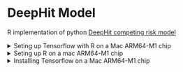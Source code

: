 # DeepHit Model
R implementation of python [DeepHit competing risk model](https://github.com/cmclean5/PublicHealthModels/issues/1)


<details>

<summary>Seting up Tensorflow with R on a Mac ARM64-M1 chip </summary>

### .bashrc file

environment variables to define in .bashrc file to set-up R (4.2), python (3.9)   

```bash
   ##TERMINAL SETTINGS and Terminal Aliases
   ##change to Unix HOME area
   export HOME=/Users/cmclean

   ## set JAVA_HOME for ARM64-based M1
   export JAVA_HOME="/Library/Java/JavaVirtualMachines/zulu-17.jdk/Contents/Home"

   ## requied environment variables for,
   ## brew/minforge installation of tensorflow
   export GRPC_PYTHON_BUILD_SYSTEM_OPENSSL=1
   export GRPC_PYTHON_BUILD_SYSTEM_ZLIB=1

   ## GSL environment variables setup
   export GSL_HOME="/opt/homebrew/Cellar/gsl/2.7.1"
   export GSL_CFLAGS="${GSL_HOME}/include"
   export GSL_LIBS="${GSL_HOME}/lib"
   export GSL_CONFIG="${GSL_HOME}/bin/gsl-config"
   export PATH="${GSL_HOME}/bin:${PATH}"
   export LD_LIBRARY_PATH="${LD_LIBRARY_PATH}:${GSL_HOME}/lib"

   ## openblas environment variable setup
   ## For compilers to find openblas you may need to set:
   export BLAS_HOME="/opt/homebrew/opt/openblas"
   export BLAS_CFLAGS="${BLAS_HOME}/include"
   export BLAS_LIBS="${BLAS_HOME}/lib"
   export LD_LIBRARY_PATH="${LD_LIBRARY_PATH}:${BLAS_HOME}/lib"

   ## lapack environment variable setup
   ## For compilers to find lapack you may need to set:
   export LAPACK_HOME="/opt/homebrew/opt/lapack"
   export LAPACK_CFLAGS="${LAPACK_HOME}/include"
   export LAPACK_LIBS="${LAPACK_HOME}/lib"
   export LD_LIBRARY_PATH="${LD_LIBRARY_PATH}:${LAPACK_HOME}/lib"

   ## what is my python set-up?
   ## 1) I have ARM64-based M1 chip python 3.9 setup, using brew
   ## 2) I have ARM64-based M1 chip python 3.9 setup, using miniforge

   #export my_py_setup="brew_9" ## for brew      python 3.9 installation
   export my_py_setup="mini_9" ## for miniforge python 3.9 installation

   if [ "$my_py_setup" == "brew_9" ] || [ "$my_py_setup" == "brew_10" ]; then

       ##-----------------------------------
       ## macs ARM64-based M1 chip python setup using brew
       ##-----------------------------------
    
       ## set the python version to 3.9
       if [ "$my_py_setup" == "brew_9" ]; then
           #export py_ver=python@3.9        
           export py_ver=3.9
       fi

       ## set the python version to 3.10
       if [ "$my_py_setup" == "brew_10" ]; then
           #export py_ver=python@3.10
           export py_ver=3.10        
       fi
        
       ## export paths
       PATH="/opt/homebrew/opt/python@${py_ver}/bin:$PATH"         ## path to python
       PATH="/Users/cmclean/Library/Python/${py_ver}/bin:$PATH"    ## path to pip3 and virtualenv
       export PATH

       ##-----------------------------------
       ## macs ARM64-based M1 chip python 3.9 setup, using brew
       ##-----------------------------------
       export PYTHONPATH="$PYTHONPATH:/opt/homebrew/opt/python@${py_ver}/bin/python3"
       export PYTHONSTARTUP=".pythonstartup.py"
       export WORKON_HOME=$HOME/.virtualenvs
       export PROJECT_HOME=$HOME/projects
       export VIRTUALENVWRAPPER_PYTHON=`which python3`
       export VIRTUALENVWRAPPER_VIRTUALENV=`which virtualenv`
       source `which virtualenvwrapper.sh`
       export LDFLAGS="-L/opt/homebrew/opt/${py_ver}/lib"
       export PKG_CONFIG_PATH="/opt/homebrew/opt/${py_ver}/lib/pkgconfig"

    ## install tensorflow for apple M1
    ## python3 -m pip install --upgrade tensorflow-macos
    ## work around for matlibplot lib
    function frameworkpython {
        if [[ ! -z "$VIRTUALENV" ]]; then
            PYTHONHOME=$VIRTUALENV $VIRTUALENVWRAPPER_PYTHON "$@"
        else
            $VIRTUALENVWRAPPER_PYTHON "$@"
        fi
    }

    echo ": python $py_ver setup using brew"
    
fi

if [ "$my_py_setup" == "mini_9" ]; then

    ##-----------------------------------
    ## macs ARM64-based M1 chip python setup using miniforge
    ##-----------------------------------
    
    ## requied environment variables for,
    ## minforge installation of tensorflow
    #export GRPC_PYTHON_BUILD_SYSTEM_OPENSSL=1
    #export GRPC_PYTHON_BUILD_SYSTEM_ZLIB=1

    ## init bash shell for miniforge
    source ${HOME}/SCRIPTS/UTILITIES/conda_init.sh

    ## start our shell without conda base environment activated
    conda deactivate
    
    ##-----------------------------------
    ## which python to use for reticulate in R
    ##-----------------------------------
    export RETICULATE_PYTHON="/opt/homebrew/Caskroom/miniforge/base/envs/r-reticulate/bin/python3"

    echo ": python 3.9 setup using miniforge"
    
fi
    
##-----------------------------------

##-----------------------------------
## R setup
##-----------------------------------
## Keep an eye for updates at: https://mac.r-project.org/
## Refs:
## [1] https://mac.r-project.org/tools/
## [2] https://www.r-bloggers.com/2021/02/fully-native-m1-apple-silicon-r-setup/
## [3] https://colinfay.me/r-installation-administration/installing-r-under-macos.html
## [4] https://cran.r-project.org/bin/macosx/

#export my_r_setup="x84_64" ## R 4.1 intel    x84_64 setup
export my_r_setup="arm_64" ## R 4.2 apple M1 arm_64 setup       

if [ "$my_r_setup" == "x84_64" ]; then

    ## gfortran for R (intel)
    PATH="/usr/local/gfortran/bin:$PATH"
    PATH="/usr/local/tcl-tk/8.6.12/bin:$PATH"
    export TCLTK_LIBS="/usr/local/tcl-tk/8.6.12/lib"
    export TCLTK_CPPFLAGS="/usr/local/tcl-tk/8.6.12/include"
    PATH="/Library/Frameworks/R.framework/Versions/4.1/Resources/bin:$PATH"
    export PATH

    ## location to where R installs packages
    export R_LIBS_USER="$HOME/.R/R-4.1/library"

    echo ": R 4.1 setup for mac intel x84_64"

    ##-----------------------------------------------------
    ## Make use of this new BLAS library:
    ## [5] https://pat-s.me/transitioning-from-x86-to-arm64-on-macos-experiences-of-an-r-user/
    ## 1) cd /Library/Frameworks/R.framework/Resources/lib/
    ## create a symbolic link pointing libRblas.dylib to the optimized BLAS implementation
    ## 2) ln -s -i -v libRblas.vecLib.dylib libRblas.dylib
    ## If you ever want to revert this, do
    ## 1) cd /Library/Frameworks/R.framework/Resources/lib/
    ## 2) ln -s -i -v libRblas.0.dylib libRblas.dylib
    ##-----------------------------------------------------
    
fi

if [ "$my_r_setup" == "arm_64" ]; then    

    ## gfortran for R (arm64)
    ## https://mac.r-project.org/
    ## wget https://mac.r-project.org/monterey/R-devel/arm64/R-devel.tar.gz
    ## tar fvxz R*.tar.gz -C /
    PATH="/opt/R/arm64/gfortran/bin:$PATH"
    PATH="/Library/Frameworks/R.framework/Versions/4.2-arm64/Resources/bin:$PATH"
    export TCLTK_LIBS="/opt/R/arm64/tcl-tk/8.6.12/lib"
    export TCLTK_CPPFLAGS="/opt/R/arm64/tcl-tk/8.6.12/include"
    export PATH

    ## location to where R installs packages
    export R_LIBS_USER="$HOME/.R/R-4.2.0/library"
```
</details>


<details>

<summary>Seting up R on a mac ARM64-M1 chip </summary>

### Installing R version 4.2 (or higher)

The easiest way is to install R on Mac is through [CRAN](https://cran.r-project.org) by going to the CRAN downloads page and following the links For Apple silicon (M1/M2) Macs. The next step is to click on the "R-4.3.1-arm64.pkg" (or newer version) file to begin the installation.

### Installing RStudio

To download RStudio, go to the [RStudio downloads page](https://posit.co/download/rstudio-desktop/#download) and get the .dmg for Mac OS, remember to keep default installation options.

### R packages to install for tensorflow

Start R from bash or RStudio

```R
install.packages("base64enc")
install.packages("reticulate")
install.packages("keras")
install.packages("tensorflow")
```

### Note install tensorflow and keras in R, might have to download & install manually
```bash
cd ~/Downloads
wget https://www.stats.bris.ac.uk/R/bin/macosx/big-sur-arm64/contrib/4.2/tensorflow_2.7.0.tgz
R CMD INSTALL tensorflow_2.7.0.tgz
wget https://www.stats.bris.ac.uk/R/bin/macosx/big-sur-arm64/contrib/4.2/keras_2.7.0.tgz
R CMD INSTALL keras_2.7.0.tgz
```

</details>



<details>

<summary>Installing Tensorflow on a Mac ARM64-M1 chip </summary>

### install miniforge via brew

```bash   
arch -arm64 brew install miniforge
```

### (1) create a new environment called r-reticulate
```bash
 conda create --name r-reticulate python=3.9
```

You'll find this environment create in 
```bash
/opt/homebrew/Caskroom/miniforge/base/envs/r-reticulate
```

### (2) to activate conda, first init it
```bash
source conda_init.sh
```
Where the `conda_init.sh` script is:
```bash
#!/bin/bash

# >>> conda initialize >>>
# !! Contents within this block are managed by 'conda init' !!
__conda_setup="$('/opt/homebrew/Caskroom/miniforge/base/bin/conda' 'shell.bash' 'hook' 2> /dev/null)"
if [ $? -eq 0 ]; then
    eval "$__conda_setup"
else
    if [ -f "/opt/homebrew/Caskroom/miniforge/base/etc/profile.d/conda.sh" ]; then
        . "/opt/homebrew/Caskroom/miniforge/base/etc/profile.d/conda.sh"
    else
        export PATH="/opt/homebrew/Caskroom/miniforge/base/bin:$PATH"
    fi
fi
unset __conda_setup
# <<< conda initialize <<<
```

### (3) now can activate our environment
```bash
conda activate r-reticulate
```

### (4) install packages need for plotting keras model
```bash
 pip install pydot
 arch -arm64 brew install graphviz
```

### (5) install tensorflow
```bash
 conda install -c apple tensorflow-deps
 python -m pip install tensorflow-macos
 python -m pip install tensorflow-metal
 python -m pip install tensorflow-addons
```
### (6) You'll find tensorflow installed at
```bash
/opt/homebrew/Caskroom/miniforge/base/pkgs/
```

</details>


